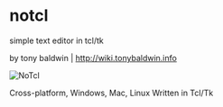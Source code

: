 notcl
=====

simple text editor in tcl/tk

by tony baldwin | http://wiki.tonybaldwin.info

![NoTcl](http://tonybaldwin.info/images/notclshot20140204.png)

Cross-platform, Windows, Mac, Linux
Written in Tcl/Tk
